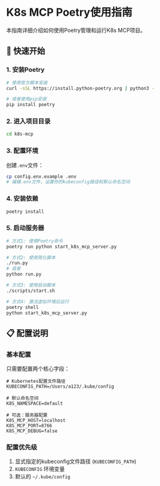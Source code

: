 # K8s MCP Poetry使用指南

本指南详细介绍如何使用Poetry管理和运行K8s MCP项目。

## 🎯 快速开始

### 1. 安装Poetry

```bash
# 使用官方脚本安装
curl -sSL https://install.python-poetry.org | python3 -

# 或者使用pip安装
pip install poetry
```

### 2. 进入项目目录

```bash
cd k8s-mcp
```

### 3. 配置环境

创建`.env`文件：
```bash
cp config.env.example .env
# 编辑.env文件，设置你的kubeconfig路径和默认命名空间
```

### 4. 安装依赖

```bash
poetry install
```

### 5. 启动服务器

```bash
# 方式1: 使用Poetry命令
poetry run python start_k8s_mcp_server.py

# 方式2: 使用简化脚本
./run.py
# 或者
python run.py

# 方式3: 使用启动脚本
./scripts/start.sh

# 方式4: 激活虚拟环境后运行
poetry shell
python start_k8s_mcp_server.py
```

## 📋 配置说明

### 基本配置

只需要配置两个核心字段：

```env
# Kubernetes配置文件路径
KUBECONFIG_PATH=/Users/a123/.kube/config

# 默认命名空间
K8S_NAMESPACE=default

# 可选：服务器配置
K8S_MCP_HOST=localhost
K8S_MCP_PORT=8766
K8S_MCP_DEBUG=false
```

### 配置优先级

1. 显式指定的kubeconfig文件路径 (`KUBECONFIG_PATH`)
2. `KUBECONFIG` 环境变量
3. 默认的 `~/.kube/config` 